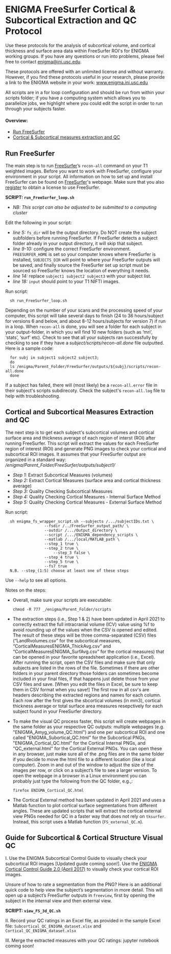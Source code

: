 # ENIGMA FreeSurfer Cortical & Subcortical Extraction and QC Protocol
Use these protocols for the analysis of subcortical volume, and cortical thickness and surface area data within FreeSurfer ROI's for ENIGMA working groups. If you have any questions or run into problems, please feel free to contact enigma@ini.usc.edu.

These protocols are offered with an unlimited license and without warranty. However, if you find these protocols useful in your research, please provide a link to the ENIGMA website in your work: www.enigma.ini.usc.edu

All scripts are in a for loop configuration and should be run from within your scripts folder; if you have a computing system which allows you to parallelize jobs, we highlight where you could edit the script in order to run through your subjects faster. 

#### Overview:
* [Run FreeSurfer](#run-freesurfer)
* [Cortical & Subcortical measures extraction and QC](#cortical-and-subcortical-measures-extraction-and-qc)

## Run FreeSurfer
The main step is to run [FreeSurfer](http://surfer.nmr.mgh.harvard.edu/fswiki/recon-all)’s `recon-all` command on your T1 weighted images. Before you want to work with FreeSurfer, configure your environment in your script. All information on how to set up and install FreeSurfer can be found on [FreeSurfer](https://surfer.nmr.mgh.harvard.edu/fswiki/QuickInstall)'s webpage. Make sure that you also [register](https://surfer.nmr.mgh.harvard.edu/registration.html) to obtain a license to use FreeSurfer.

**SCRIPT: `run_FreeSurfer_loop.sh`**
* _NB: This script can also be adjusted to be submitted to a computing cluster_

Edit the following in your script: 
* _line 5:_ `fs_dir` will be the output directory. Do NOT create the subject subfolders before running FreeSurfer. If FreeSurfer detects a subject folder already in your output directory, it will skip that subject. 
* _line 9-10:_ configure the correct FreeSurfer environment. `FREESURFER_HOME` is set so your computer knows where FreeSurfer is installed, `SUBJECTS_DIR` will point to where your FreeSurfer outputs will be saved, and finally source the FreeSurfer set up script must be sourced so FreeSurfer knows the location of everything it needs.
* _line 14:_ replace `subject1 subject2 subject3` with your subject list.
* _line 18:_ `input` should point to your T1 NIFTI images.

Run script: 

      sh run_FreeSurfer_loop.sh

Depending on the number of your scans and the processing speed of your computer, this script will take several days to finish (24 to 36 hours/subject for versions 6 and below, and about 8-12 hours/subjects for version 7) if run in a loop. When `recon-all` is done, you will see a folder for each subject in your output-folder, in which you will find 10 new folders (such as ‘mri’, ‘stats’, ‘surf’ etc). Check to see that all your subjects ran successfully by checking to see if they have a _subject/scripts/recon-all.done_ file outputted. Here is a sample code: 

      for subj in subject1 subject2 subject3;
      do
      ls /enigma/Parent_Folder/FreeSurfer/outputs/${subj}/scripts/recon-all.done
      done

If a subject has failed, there will (most likely) be a `recon-all.error` file in their subject's scripts subdirecoty. Check the subject's `recon-all.log` file to help with troubleshooting.   

## Cortical and Subcortical Measures Extraction and QC

The next step is to get each subject's subcortical volumes and cortical surface area and thickness average of each region of interst (ROI) after running FreeSurfer. This script will extract the values for each FreeSurfer region of interest (ROI) and generate PNG images to check your cortical and subcortical ROI images. It assumes that your FreeSurfer output are organized in a standard way: _/enigma/Parent_Folder/FreeSurfer/outputs/subject1/_


* _Step 1:_ Extract Subcortical Measures (volumes)
* _Step 2:_ Extract Cortical Measures (surface area and cortical thickness average)
* _Step 3:_ Quality Checking Subcortical Measures
* _Step 4:_ Quality Checking Cortical Measures - Internal Surface Method
* _Step 5:_ Quality Checking Cortical Measures - External Surface Method


Run script:

      sh enigma_fs_wrapper_script.sh --subjects /.../subjectIDs.txt \
				     --fsdir /../FreeSurfer_output_path/ \
				     --outdir /.../Output_directory \
				     --script /.../ENIGMA_dependency_scripts \
				     --matlab /.../local/MATLAB_path \
				     --step_1 true \
				     --step_2 true \
			             --step_3 false \
				     --step_4 true \
				     --step_5 true \
				     --fs7 true 
      N.B. --step_(1:5) choose at least one of these steps 

Use `--help` to see all options.


Notes on the steps: 
* Overall, make sure your scripts are executable:

      chmod -R 777 _/enigma/Parent_Folder/scripts
* The extraction steps (i.e., Step 1 & 2) have been updated in April 2021 to correctly extract the full intracranial volume (ICV) value using %f to avoid rounding up of the values when the CSV is opened and edited. The result of these steps will be three comma-separated (CSV) files (“LandRvolumes.csv” for the subcortical measures, “CorticalMeasuresENIGMA_ThickAvg.csv” and “CorticalMeasuresENIGMA_SurfAvg.csv” for the cortical measures) that can be opened in your favorite spreadsheet application (i.e., Excel). After running the script, open the CSV files and make sure that only subjects are listed in the rows of the file. Sometimes if there are other folders in your parent directory those folders can sometimes become included in your final files, if that happens just delete those from your CSV files and save. [When you edit the files in Excel, be sure to keep them in CSV format when you save!] The first row in all csv's are headers describing the extracted regions and names for each column. Each row after the first gives the sbcortical volumes (in mm3), cortical thickness average or total surface area measures resepctively for each subject found in your FreeSurfer directory.  
* To make the visual QC process faster, this script will create webpages in the same folder as your respective QC outputs: multiple webpages (e.g. "ENIGMA_Amyg_volume_QC.html") and one per subcortical ROI and one called "ENIGMA_Subortical_QC.html" for the Subcortical PNGs, "ENIGMA_Cortical_QC.html" for the Cortical Internal PNGs, and "QC_external.html" for the Cortical External PNGs.
You can open these in any browser, just make sure all of the .png files are in the same folder if you decide to move the html file to a different location (like a local computer). Zoom in and out of the window to adjust the size of the images per row, or click on a subject’s file to see a larger version. To open the webpage in a browser in a Linux environment you can probably just type the following from the QC folder, e.g.,:

      firefox ENIGMA_Cortical_QC.html
      
* The Cortical External method has been updated in April 2021 and uses a Matlab function to plot cortical surface segmentations from different angles. These are updated scripts that will extract the cortical external view PNGs needed for QC in a faster way that does not rely on `tksurfer`. Instead, this script uses a Matlab function (`FS_external_QC.m`).

## Guide for Subcortical & Cortical Structure Visual QC 

I.	Use the ENIGMA Subcortical Control Guide to visually check your subcortical ROI images [Updated guide coming soon!]. Use the [ENIGMA Cortical Control Guide 2.0 (April 2017)](https://drive.google.com/file/d/1P4z42tNPRwwX3U7-L_wsPkxsatGLZaCJ/) to visually check your cortical ROI images.

Unsure of how to rate a segmentation from the PNG? Here is an additional quick code to help view the subject’s segmentation in more detail. This will open up a subject’s FreeSurfer outputs in `freeview`, first by opening the subject in the internal view and then external view.

**SCRIPT: `view_FS_3d_QC.sh`**

II.	Record your QC ratings in an Excel file, as provided in the sample Excel file: `Subcortical_QC_ENIGMA_dataset.xlsx` and `Cortical_QC_ENIGMA_dataset.xlsx`

III.	Merge the extracted measures with your QC ratings: jupyter notebook coming soon!
<!--- edit_spreadsheet_subcortical.ipynb. This Jupyter Notebook will automatically replace the FreeSurfer measures with NA's if they have been failed by a QC user. You will need to edit the input and output CSV paths in the script. The input is a CSV containing FreeSurfer generated values and your QC sheet. Specifically, the user needs to append the following three CSV's into one, with the subject ID's listed in Column A: (1) Subcortical_QC_ENIGMA_dataset.xlsx, (2) LandRvolumes.csv. The QC notation must follow the rule outlined in the ENIGMA Subcortical QC guide (coming soon) where the QC user will note 1 under each ROI that needs to be failed. If a subject has failed completely, make sure the ICV is also NA’ed. Here is an example file: Subcortical_QC_ENIGMA_dataset_and measures_merged.csv --->
<!--- `edit_spreadsheet_cortical.ipynb`. This Jupyter Notebook will automatically replace the FreeSurfer measures with NA's if they have been failed by a QC user. You will need to edit the input and output CSV paths in the script. The input is a CSV containing FreeSurfer generated values and your QC sheet. Specifically, the user needs to append the following three CSV's into one, with the subject ID's listed in Column A: 1) CorticalMeasuresENIGMA_SurfAvg.csv, 2) CorticalMeasuresENIGMA_ThickAvg.csv, and 3) Cortical_QC_ENIGMA_dataset.xlsx. The QC notation must follow the rule outlined in the ENIGMA Cortical QC guide (upd. 2017) where the QC user will note R, L or R/L  under each ROI depending on if the right, left or both hemisphere ROI failed. e (i.e., R, L or R/L). Also note that columns LThickness, RThickness, LSurfArea, RSurfArea and ICV appear in both CorticalMeasuresENIGMA_ThickAvg.csv and CorticalMeasuresENIGMA_SurfAvg.csv, but you only need to include them once in the merged CSV. If a subject has failed completely, make sure the LThickness, RThickness, LSurfArea, RSurfArea and ICV are also NA’ed. Here is an example file: Cortical_QC_ENIGMA_dataset_and_measures_merged.csv --->

